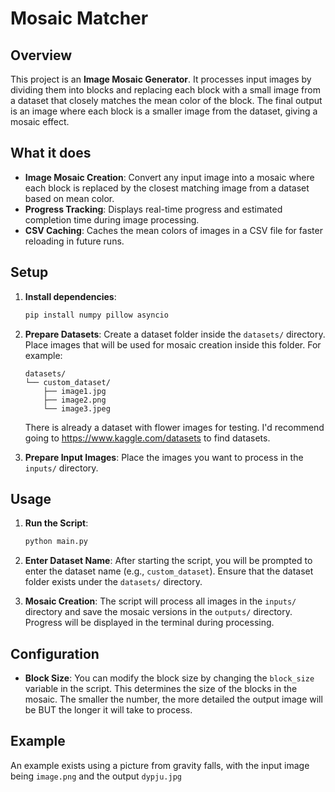 # Mosaic Matcher

## Overview

This project is an **Image Mosaic Generator**. It processes input images by dividing them into blocks and replacing each block with a small image from a dataset that closely matches the mean color of the block. The final output is an image where each block is a smaller image from the dataset, giving a mosaic effect.

## What it does

- **Image Mosaic Creation**: Convert any input image into a mosaic where each block is replaced by the closest matching image from a dataset based on mean color.
- **Progress Tracking**: Displays real-time progress and estimated completion time during image processing.
- **CSV Caching**: Caches the mean colors of images in a CSV file for faster reloading in future runs.

## Setup

1. **Install dependencies**:

   ```bash
   pip install numpy pillow asyncio
   ```

2. **Prepare Datasets**:
   Create a dataset folder inside the `datasets/` directory. Place images that will be used for mosaic creation inside this folder. For example:

   ```
   datasets/
   └── custom_dataset/
       ├── image1.jpg
       ├── image2.png
       └── image3.jpeg
   ```
   There is already a dataset with flower images for testing. I'd recommend going to https://www.kaggle.com/datasets to find datasets.

3. **Prepare Input Images**:
   Place the images you want to process in the `inputs/` directory.

## Usage

1. **Run the Script**:

   ```bash
   python main.py
   ```

2. **Enter Dataset Name**:
   After starting the script, you will be prompted to enter the dataset name (e.g., `custom_dataset`). Ensure that the dataset folder exists under the `datasets/` directory.

3. **Mosaic Creation**:
   The script will process all images in the `inputs/` directory and save the mosaic versions in the `outputs/` directory. Progress will be displayed in the terminal during processing.

## Configuration

- **Block Size**: You can modify the block size by changing the `block_size` variable in the script. This determines the size of the blocks in the mosaic. The smaller the number, the more detailed the output image will be BUT the longer it will take to process.

## Example
An example exists using a picture from gravity falls, with the input image being `image.png` and the output `dypju.jpg`
